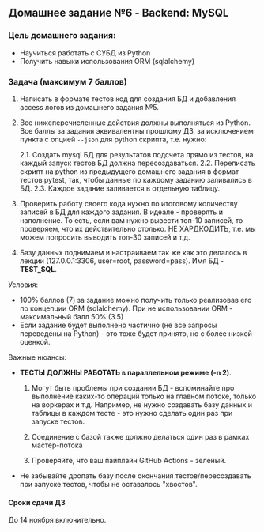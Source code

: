 ## Домашнее задание №6 - Backend: MySQL
 
### Цель домашнего задания:
 
- Научиться работать с СУБД из Python
- Получить навыки использования ORM (sqlalchemy)
 
 
### Задача (максимум 7 баллов)
1. Написать в формате тестов код для создания БД и добавления access логов из домашнего задания №5.
2. Все нижеперечисленные действия должны выполняться из Python. Все баллы за задания эквивалентны прошлому ДЗ, за исключением пункта с опцией `--json`
   для python скрипта, т.е. нужно:
   
    2.1. Создать mysql БД для результатов подсчета прямо из тестов, на каждый запуск тестов БД должна пересоздаваться.
    2.2. Переписать скрипт на python из предыдущего домашнего задания в формат тестов pytest, так, чтобы данные по каждому заданию заливались в БД.
    2.3. Каждое задание заливается в отдельную таблицу.
 
3. Проверить работу своего кода нужно по итоговому количеству записей в БД для каждого задания. В идеале - проверять и наполнение.
   То есть, если вам нужно вывести топ-10 записей, то проверяем, что их действительно столько. НЕ ХАРДКОДИТЬ, т.е. мы можем попросить выводить топ-30 записей и т.д.
4. Базу данных поднимаем и настраиваем так же как это делалось в лекции (127.0.0.1:3306, user=root, password=pass). Имя БД - **TEST_SQL**.
 
Условия:
- 100% баллов (7) за задание можно получить только реализовав его по концепции ORM (sqlalchemy).
  При не использовании ORM - максимальный балл 50% (3.5)
- Если задание будет выполнено частично (не все запросы переведены на Python) - это тоже будет принято, но с более низкой оценкой.
 
 
Важные нюансы:
- **ТЕСТЫ ДОЛЖНЫ РАБОТАТЬ в параллельном режиме (-n 2)**.
 
  1. Могут быть проблемы при создании БД - вспоминайте про выполнение каких-то операций только на главном потоке, только на воркерах и т.д.
  Например, не нужно создавать базу данных и таблицы в каждом тесте - это нужно сделать один раз при запуске тестов.
 
  2. Соединение с базой также должно делаться один раз в рамках мастер-потока
  3. Проверяйте, что ваш пайплайн GitHub Actions - зеленый.
- Не забывайте дропать базу после окончания тестов/пересоздавать при запуске тестов, чтобы не оставалось "хвостов".
 
#### Сроки сдачи ДЗ
До 14 ноября включительно.
